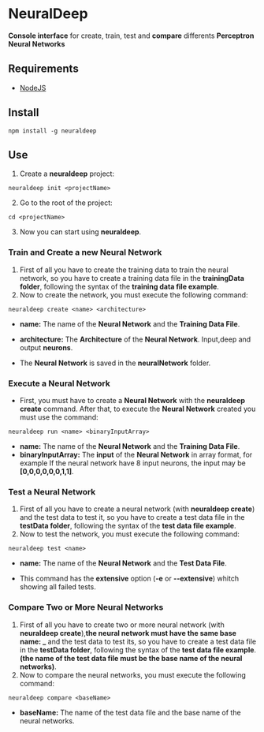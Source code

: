 # NeuralDeep

**Console interface** for create, train, test and **compare** differents **Perceptron Neural Networks**

## Requirements

* [NodeJS](https://nodejs.org/es)

## Install

```npm install -g neuraldeep```

## Use

1. Create a **neuraldeep** project:

```neuraldeep init <projectName>```

2. Go to the root of the project:

```cd <projectName>```

3. Now you can start using **neuraldeep**.

### Train and Create a new Neural Network

1. First of all you have to create the training data to train the neural network, so you have to create a training data file in the **trainingData folder**, following the syntax of the **training data file example**.
2. Now to create the network, you must execute the following command: 

```neuraldeep create <name> <architecture>```

* **name:** The name of the **Neural Network** and the **Training Data File**.
* **architecture:** The **Architecture** of the **Neural Network**. Input,deep and output **neurons**.

* The **Neural Network** is saved in the **neuralNetwork** folder.

### Execute a Neural Network

* First, you must have to create a **Neural Network** with the **neuraldeep create** command. After that, to execute the **Neural Network** created you must use the command:

```neuraldeep run <name> <binaryInputArray>```

* **name:** The name of the **Neural Network** and the **Training Data File**.
* **binaryInputArray:** The **input** of the **Neural Network** in array format, for example If the neural network have 8 input neurons, the input may be **[0,0,0,0,0,0,1,1]**.

### Test a Neural Network

1. First of all you have to create a neural network (with **neuraldeep create**) and the test data to test it, so you have to create a test data file in the **testData folder**, following the syntax of the **test data file example**.
2. Now to test the network, you must execute the following command:

```neuraldeep test <name>```

* **name:** The name of the **Neural Network** and the **Test Data File**.

* This command has the **extensive** option (**-e** or **--extensive**) whitch showing all failed tests.

### Compare Two or More Neural Networks

1. First of all you have to create two or more neural network (with **neuraldeep create**),**the neural network must have the same base name: <baseName>_<version>** and the test data to test its, so you have to create a test data file in the **testData folder**, following the syntax of the **test data file example**. **(the name of the test data file must be the base name of the neural networks)**.
2. Now to compare the neural networks, you must execute the following command:

```neuraldeep compare <baseName>```

* **baseName:** The name of the test data file and the base name of the neural networks.